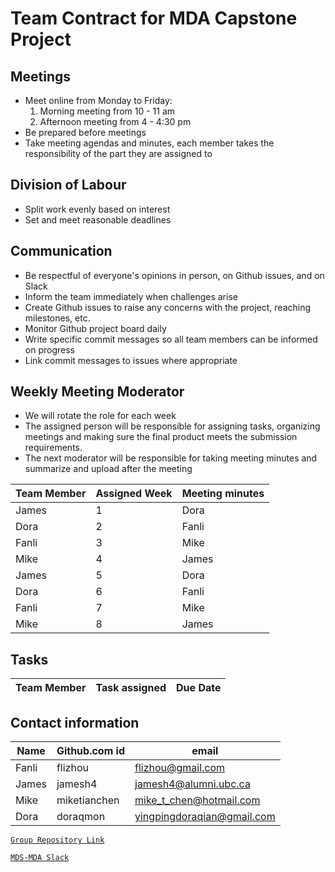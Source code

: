  # Team Contract for MDA Capstone Project
## Meetings
* Meet online from Monday to Friday:
	1. Morning meeting from 10 - 11 am
	2. Afternoon meeting from 4 - 4:30 pm
* Be prepared before meetings
* Take meeting agendas and minutes, each member takes the responsibility of the part they are assigned to

## Division of Labour
* Split work evenly based on interest
* Set and meet reasonable deadlines

## Communication
* Be respectful of everyone's opinions in person, on Github issues, and on Slack
* Inform the team immediately when challenges arise
* Create Github issues to raise any concerns with the project, reaching milestones, etc.
* Monitor Github project board daily
* Write specific commit messages so all team members can be informed on progress
* Link commit messages to issues where appropriate

## Weekly Meeting Moderator
* We will rotate the role for each week
* The assigned person will be responsible for assigning tasks, organizing meetings and making sure the final product meets the submission requirements.
* The next moderator will be responsible for taking meeting minutes and summarize and upload after the meeting

|Team Member| Assigned Week| Meeting minutes|
|---|---|---|
|James|1|Dora|
|Dora|2|Fanli|
|Fanli|3|Mike|
|Mike|4|James|
|James|5|Dora|
|Dora|6|Fanli|
|Fanli|7|Mike|
|Mike|8|James|

## Tasks
|Team Member| Task assigned | Due Date|
|---|---|---|

## Contact information
|Name|Github.com id|email|
|----|-------------|---|
|Fanli|flizhou|flizhou@gmail.com|
|James|jamesh4|jamesh4@alumni.ubc.ca|
|Mike|miketianchen|mike_t_chen@hotmail.com|
|Dora|doraqmon|yingpingdoraqian@gmail.com|

[`Group Repository Link`](https://github.com/UBC-MDS/591_capstone_2020-mda-mds)

[`MDS-MDA Slack`](mds-mda.slack.com)

